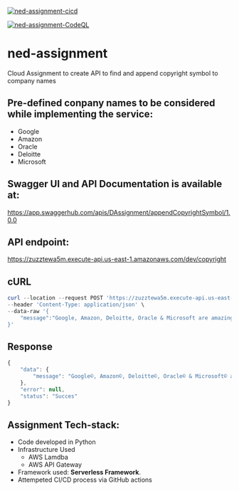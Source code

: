[![ned-assignment-cicd](https://github.com/naviester/ned-assignment/actions/workflows/main.yml/badge.svg?branch=master)](https://github.com/naviester/ned-assignment/actions/workflows/main.yml)

[![ned-assignment-CodeQL](https://github.com/naviester/ned-assignment/actions/workflows/codeql-analysis.yml/badge.svg?branch=master)](https://github.com/naviester/ned-assignment/actions/workflows/codeql-analysis.yml)

# ned-assignment

Cloud Assignment to create API to find and append copyright symbol to company names

## Pre-defined conpany names to be considered while implementing the service:
- Google
- Amazon
- Oracle
- Deloitte
- Microsoft

## Swagger UI and API Documentation is available at:

https://app.swaggerhub.com/apis/DAssignment/appendCopyrightSymbol/1.0.0

## API endpoint:

https://zuzztewa5m.execute-api.us-east-1.amazonaws.com/dev/copyright

## cURL
```powershell
curl --location --request POST 'https://zuzztewa5m.execute-api.us-east-1.amazonaws.com/dev/copyright' \
--header 'Content-Type: application/json' \
--data-raw '{
    "message":"Google, Amazon, Deloitte, Oracle & Microsoft are amazing places to work."
}'
```
## Response
```javascript
{
    "data": {
        "message": "Google©, Amazon©, Deloitte©, Oracle© & Microsoft© are amazing places to work."
    },
    "error": null,
    "status": "Succes"
}
```
## Assignment Tech-stack:
- Code developed in Python
- Infrastructure Used
    - AWS Lamdba    
    - AWS API Gateway
- Framework used: **Serverless Framework**.
- Attempeted CI/CD process via GitHub actions

